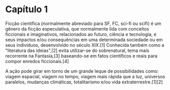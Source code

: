 # Capítulo 1
Ficção científica (normalmente abreviado para SF, FC, sci-fi ou scifi) é um gênero da ficção especulativa, que normalmente lida com conceitos ficcionais e imaginativos, relacionados ao futuro, ciência e tecnologia, e seus impactos e/ou consequências em uma determinada sociedade ou em seus indivíduos, desenvolvido no século XIX.[1] Conhecida também como a "literatura das ideias",[2] evita utilizar-se do sobrenatural, tema mais recorrente na Fantasia,[3] baseando-se em fatos científicos e reais para compor enredos ficcionais.[4]

A ação pode girar em torno de um grande leque de possibilidades como: viagem espacial, viagem no tempo, viagem mais rápida que a luz, universos paralelos, mudanças climáticas, totalitarismo e/ou vida extraterrestre.[1][2]

